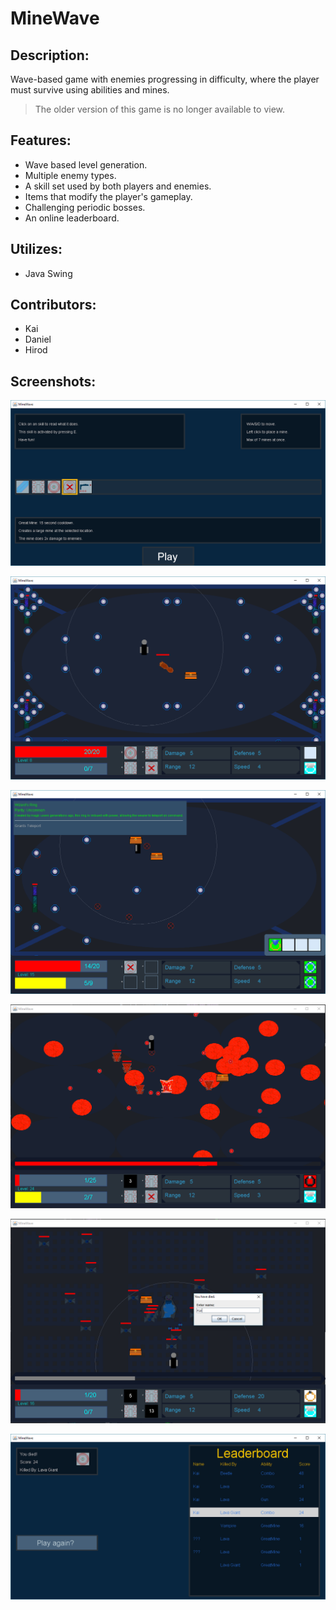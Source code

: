 # MineWave


## Description:

Wave-based game with enemies progressing in difficulty, where the player must survive using abilities and mines.

>The older version of this game is no longer available to view.

## Features:

  - Wave based level generation.
  - Multiple enemy types.
  - A skill set used by both players and enemies.
  - Items that modify the player's gameplay.
  - Challenging periodic bosses.
  - An online leaderboard.

## Utilizes:
  - Java Swing

## Contributors:

  - Kai
  - Daniel
  - Hirod
  
  
## Screenshots:

![](showcase/selectionscreen.png)

![](showcase/wormboss.png)

![](showcase/gameplay.png)

![](showcase/lavaboss.png)

![](showcase/deathprompt.png)

![](showcase/onlineleaderboard.png)


